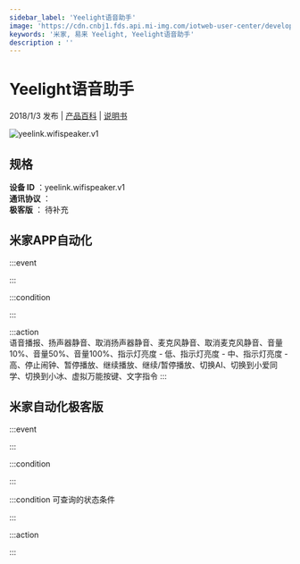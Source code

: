 ```yaml
---
sidebar_label: 'Yeelight语音助手'
image: 'https://cdn.cnbj1.fds.api.mi-img.com/iotweb-user-center/developer_1679069107553kw4SueKG.png?GalaxyAccessKeyId=AKVGLQWBOVIRQ3XLEW&Expires=9223372036854775807&Signature=qKTxFP5JtIkKkw30DEf5naNUa+c='
keywords: '米家, 易来 Yeelight, Yeelight语音助手'
description : ''
---
```

# Yeelight语音助手

2018/1/3 发布 | [产品百科](https://home.mi.com/webapp/content/baike/product/index.html?model=yeelink.wifispeaker.v1/) | [说明书](https://home.mi.com/views/introduction.html?model=yeelink.wifispeaker.v1&region=cn)

![yeelink.wifispeaker.v1](https://cdn.cnbj1.fds.api.mi-img.com/iotweb-user-center/developer_1679069107553kw4SueKG.png?GalaxyAccessKeyId=AKVGLQWBOVIRQ3XLEW&Expires=9223372036854775807&Signature=qKTxFP5JtIkKkw30DEf5naNUa+c=)

## 规格  
> 
**设备 ID** ：yeelink.wifispeaker.v1  
**通讯协议** ：  
**极客版**  ： 待补充 


## 米家APP自动化  

:::event  

:::

:::condition  

:::

:::action   
语音播报、扬声器静音、取消扬声器静音、麦克风静音、取消麦克风静音、音量10%、音量50%、音量100%、指示灯亮度 - 低、指示灯亮度 - 中、指示灯亮度 - 高、停止闹钟、暂停播放、继续播放、继续/暂停播放、切换AI、切换到小爱同学、切换到小冰、虚拟万能按键、文字指令
:::

## 米家自动化极客版  

:::event  

:::

:::condition  

:::

:::condition 可查询的状态条件  

:::

:::action  

:::

        
